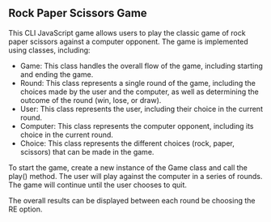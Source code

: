## Rock Paper Scissors Game
This CLI JavaScript game allows users to play the classic game of rock paper scissors against a computer opponent. The game is implemented using classes, including:

- Game: This class handles the overall flow of the game, including starting and ending the game.
- Round: This class represents a single round of the game, including the choices made by the user and the computer, as well as determining the outcome of the round (win, lose, or draw).
- User: This class represents the user, including their choice in the current round.
- Computer: This class represents the computer opponent, including its choice in the current round.
- Choice: This class represents the different choices (rock, paper, scissors) that can be made in the game.
  
To start the game, create a new instance of the Game class and call the play() method. The user will play against the computer in a series of rounds. The game will continue until the user chooses to quit.

The overall results can be displayed between each round be choosing the RE option.
